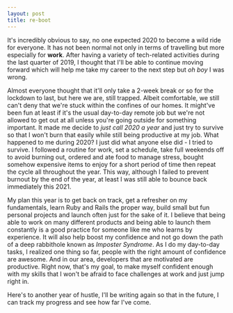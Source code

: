 ```yaml
---
layout: post
title: re·boot
---
```


It's incredibly obvious to say, no one expected 2020 to become a wild ride for everyone. It has not been normal not only in terms of travelling but more especially for **work**. After having a variety of tech-related activities during the last quarter of 2019, I thought that I'll be able to continue moving forward which will help me take my career to the next step but _oh boy_ I was wrong.

Almost everyone thought that it'll only take a 2-week break or so for the lockdown to last, but here we are, still trapped. Albeit comfortable, we still can't deny that we're stuck within the confines of our homes. It might've been fun at least if it's the usual day-to-day remote job but we're not allowed to get out at all unless you're going outside for something important. It made me decide to _just call 2020 a year_ and just try to survive so that I won't burn that easily while still being productive at my job. What happened to me during 2020? I just did what anyone else did - I tried to survive. I followed a routine for work, set a schedule, take full weekends off to avoid burning out, ordered and ate food to manage stress, bought somehow expensive items to enjoy for a short period of time then repeat the cycle all throughout the year. This way, although I failed to prevent burnout by the end of the year, at least I was still able to bounce back immediately this 2021.

My plan this year is to get back on track, get a refresher on my fundamentals, learn Ruby and Rails the proper way, build small but fun personal projects and launch often just for the sake of it. I believe that being able to work on many different products and being able to launch them constantly is a good practice for someone like me who learns by experience. It will also help boost my confidence and not go down the path of a deep rabbithole known as _Imposter Syndrome_. As I do my day-to-day tasks, I realized one thing so far, people with the right amount of confidence are awesome. And in our area, developers that are motivated are productive. Right now, that's my goal, to make myself confident enough with my skills that I won't be afraid to face challenges at work and just jump right in.

Here's to another year of hustle, I'll be writing again so that in the future, I can track my progress and see how far I've come.
